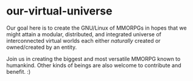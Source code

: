 # our-virtual-universe
Our goal here is to create the GNU/Linux of MMORPGs in hopes that we might attain
a modular, distributed, and integrated universe of interconnected virtual worlds
each either _naturally_ created or owned/created by an entity.

Join us in creating the biggest and most versatile MMORPG known to humankind.
Other kinds of beings are also welcome to contribute and benefit. :)
